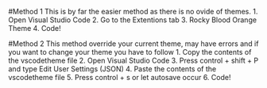 #Method 1
	This is by far the easier method as there is no ovide of themes.
		1. Open Visual Studio Code
		2. Go to the Extentions tab
		3. Rocky Blood Orange Theme
		4. Code!

#Method 2
	This method override your current theme, may have errors and if you want to change your theme you have to follow
		1. Copy the contents of the vscodetheme file
		2. Open Visual Studio Code
		3. Press control + shift + P and type Edit User Settings (JSON)
		4. Paste the contents of the vscodetheme file
		5. Press control + s or let autosave occur
		6. Code!
